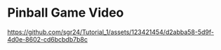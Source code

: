 # Pinball Game Video


https://github.com/sgr24/Tutorial_1/assets/123421454/d2abba58-5d9f-4d0e-8602-cd6bcbdb7b8c


